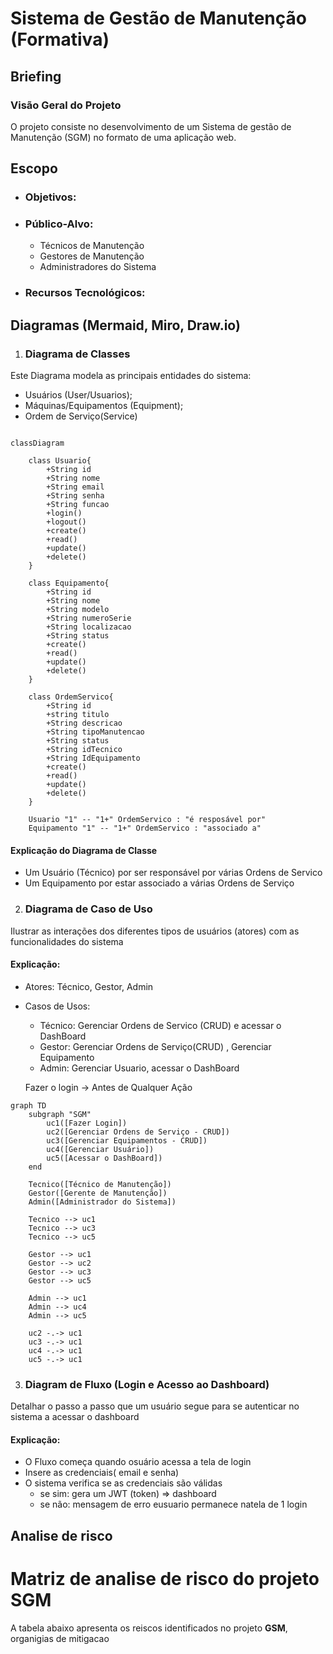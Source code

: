# Sistema de Gestão de Manutenção (Formativa)

## Briefing

### Visão Geral do Projeto
O projeto consiste no desenvolvimento de um Sistema de gestão de Manutenção (SGM) no
formato de uma aplicação web.

## Escopo

- ### Objetivos:

- ### Público-Alvo:
    - Técnicos de Manutenção
    - Gestores de Manutenção
    - Administradores do Sistema

- ### Recursos Tecnológicos:

## Diagramas (Mermaid, Miro, Draw.io)

1. ### Diagrama de Classes
Este Diagrama modela as principais entidades do sistema:
- Usuários (User/Usuarios);
- Máquinas/Equipamentos (Equipment);
- Ordem de Serviço(Service)

```mermaid

classDiagram

    class Usuario{
        +String id
        +String nome
        +String email
        +String senha
        +String funcao
        +login()
        +logout()
        +create()
        +read()
        +update()
        +delete()
    }

    class Equipamento{
        +String id
        +String nome
        +String modelo
        +String numeroSerie
        +String localizacao
        +String status
        +create()
        +read()
        +update()
        +delete()
    }

    class OrdemServico{
        +String id
        +string titulo
        +String descricao
        +String tipoManutencao
        +String status
        +String idTecnico
        +String IdEquipamento
        +create()
        +read()
        +update()
        +delete()
    }

    Usuario "1" -- "1+" OrdemServico : "é resposável por"
    Equipamento "1" -- "1+" OrdemServico : "associado a"

```
 #### Explicação do Diagrama de Classe
 - Um Usuário (Técnico) por ser responsável por várias Ordens de Servico
 - Um Equipamento por estar associado a várias Ordens de Serviço

 2. ### Diagrama de Caso de Uso
 Ilustrar as interações dos diferentes tipos de usuários (atores) com as funcionalidades do sistema

 #### Explicação:
 - Atores: Técnico, Gestor, Admin
 
 - Casos de Usos:
     - Técnico: Gerenciar Ordens de Servico (CRUD) e acessar o DashBoard
     - Gestor: Gerenciar Ordens de Serviço(CRUD) , Gerenciar Equipamento
     - Admin: Gerenciar Usuario, acessar o DashBoard

     Fazer o login -> Antes de Qualquer Ação

```mermaid
graph TD
    subgraph "SGM"
        uc1([Fazer Login])
        uc2([Gerenciar Ordens de Serviço - CRUD])
        uc3([Gerenciar Equipamentos - CRUD])
        uc4([Gerenciar Usuário])
        uc5([Acessar o DashBoard])
    end

    Tecnico([Técnico de Manutenção])
    Gestor([Gerente de Manutenção])
    Admin([Administrador do Sistema])

    Tecnico --> uc1 
    Tecnico --> uc3
    Tecnico --> uc5

    Gestor --> uc1
    Gestor --> uc2
    Gestor --> uc3
    Gestor --> uc5

    Admin --> uc1
    Admin --> uc4
    Admin --> uc5

    uc2 -.-> uc1
    uc3 -.-> uc1
    uc4 -.-> uc1
    uc5 -.-> uc1

```

 3. ### Diagram de Fluxo (Login e Acesso ao Dashboard)
 Detalhar o passo a passo que um usuário segue para se autenticar no sistema a  acessar o dashboard
 
 #### Explicação:
 -  O Fluxo começa quando osuário acessa a tela de login
 - Insere as credenciais( email e senha)
 - O sistema verifica se as credenciais são válidas
    - se sim: gera um JWT (token) => dashboard
    - se não: mensagem de erro eusuario permanece natela de 1 login



 ## Analise de risco 

 # Matriz de analise de risco do projeto SGM

 A tabela abaixo apresenta os reiscos identificados no projeto **GSM**, 
 organigias de mitigacao
    
    